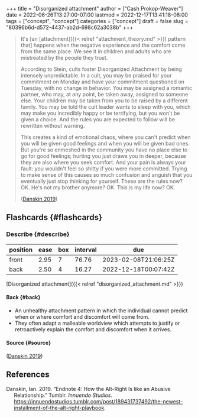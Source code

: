 +++
title = "Disorganized attachment"
author = ["Cash Prokop-Weaver"]
date = 2022-06-26T13:27:00-07:00
lastmod = 2022-12-17T13:41:18-08:00
tags = ["concept", "concept"]
categories = ["concept"]
draft = false
slug = "80396b6d-d572-4437-ab2d-698c62a3038b"
+++

> It's [an [attachment]({{< relref "attachment_theory.md" >}}) pattern that] happens when the negative experience and the comfort come from the same place. We see it in children and adults who are mistreated by the people they trust.
>
> According to Stein, cults foster Disorganized Attachment by being intensely unpredictable. In a cult, you may be praised for your commitment on Monday and have your commitment questioned on Tuesday, with no change in behavior. You may be assigned a romantic partner, who may, at any point, be taken away, assigned to someone else. Your children may be taken from you to be raised by a different family. You may be told the cult leader wants to sleep with you, which may make you incredibly happy or be terrifying, but you won't be given a choice. And the rules you are expected to follow will be rewritten without warning.
>
> This creates a kind of emotional chaos, where you can't predict when you will be given good feelings and when you will be given bad ones. But you're so enmeshed in the community you have no place else to go for good feelings; hurting you just draws you in deeper, because they are also where you seek comfort. And your pain is always your fault: you wouldn't feel so shitty if you were more committed. Trying to make sense of this causes so much confusion and anguish that you eventually just stop thinking for yourself. These are the rules now? OK. He's not my brother anymore? OK. This is my life now? OK.
>
> (<a href="#citeproc_bib_item_1">Danskin 2019</a>)


## Flashcards {#flashcards}


### Describe {#describe}

| position | ease | box | interval | due                  |
|----------|------|-----|----------|----------------------|
| front    | 2.95 | 7   | 76.76    | 2023-02-08T21:06:25Z |
| back     | 2.50 | 4   | 16.27    | 2022-12-18T00:07:42Z |

[Disorganized attachment]({{< relref "disorganized_attachment.md" >}})


#### Back {#back}

-   An unhealthy attachment pattern in which the individual cannot predict when or where comfort and discomfort will come from.
-   They often adapt a malleable worldview which attempts to justify or retroactively explain the comfort and discomfort when it arrives.


#### Source {#source}

(<a href="#citeproc_bib_item_1">Danskin 2019</a>)

## References

<style>.csl-entry{text-indent: -1.5em; margin-left: 1.5em;}</style><div class="csl-bib-body">
  <div class="csl-entry"><a id="citeproc_bib_item_1"></a>Danskin, Ian. 2019. “Endnote 4: How the Alt-Right Is like an Abusive Relationship.” Tumblr. <i>Innuendo Studios</i>. <a href="https://innuendostudios.tumblr.com/post/189431737492/the-newest-installment-of-the-alt-right-playbook">https://innuendostudios.tumblr.com/post/189431737492/the-newest-installment-of-the-alt-right-playbook</a>.</div>
</div>
